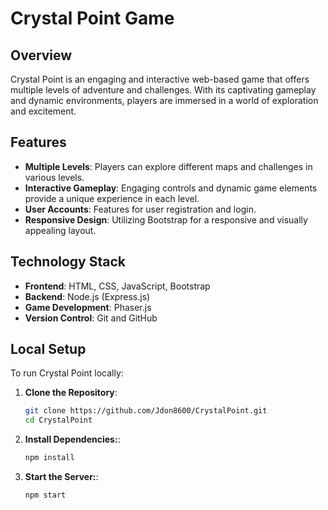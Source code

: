 # Crystal Point Game

## Overview
Crystal Point is an engaging and interactive web-based game that offers multiple levels of adventure and challenges. With its captivating gameplay and dynamic environments, players are immersed in a world of exploration and excitement.

## Features
- **Multiple Levels**: Players can explore different maps and challenges in various levels.
- **Interactive Gameplay**: Engaging controls and dynamic game elements provide a unique experience in each level.
- **User Accounts**: Features for user registration and login.
- **Responsive Design**: Utilizing Bootstrap for a responsive and visually appealing layout.

## Technology Stack
- **Frontend**: HTML, CSS, JavaScript, Bootstrap
- **Backend**: Node.js (Express.js)
- **Game Development**: Phaser.js
- **Version Control**: Git and GitHub

## Local Setup
To run Crystal Point locally:

1. **Clone the Repository**:
   ```sh
   git clone https://github.com/Jdon8600/CrystalPoint.git
   cd CrystalPoint

2. **Install Dependencies:**:
   ```sh
   npm install
   
3. **Start the Server:**:
   ```sh
   npm start

